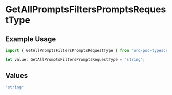 # GetAllPromptsFiltersPromptsRequestType

## Example Usage

```typescript
import { GetAllPromptsFiltersPromptsRequestType } from "orq-poc-typescript-multi-env-version/models/operations";

let value: GetAllPromptsFiltersPromptsRequestType = "string";
```

## Values

```typescript
"string"
```